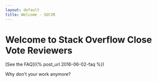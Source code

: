 ```yaml
---
layout: default
title: Welcome - SOCVR
---
```


# Welcome to Stack Overflow Close Vote Reviewers

[See the FAQ]({% post_url 2016-06-02-faq %})



Why don't your work anymore?


